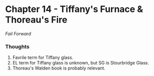 # Chapter 14 - Tiffany's Furnace & Thoreau's Fire
_Fail Forward_

### Thoughts
1. Favrile term for Tiffany glass.
2. EL term for Tiffany glass is unknown, but SG is Stourbridge Glass.
3. Thoreau's Walden book is probably relevant.

